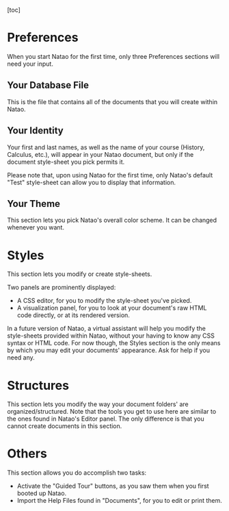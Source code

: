[toc]

# Preferences

When you start Natao for the first time, only three Preferences sections will need your input.

## Your Database File

This is the file that contains all of the documents that you will create within Natao.

## Your Identity

Your first and last names, as well as the name of your course (History, Calculus, etc.), will appear in your Natao document, but only if the document style-sheet you pick permits it.

Please note that, upon using Natao for the first time, only Natao's default "Test" style-sheet can allow you to display that information.

## Your Theme

This section lets you pick Natao's overall color scheme. It can be changed whenever you want.

# Styles

This section lets you modify or create style-sheets.

Two panels are prominently displayed:

* A CSS editor, for you to modify the style-sheet you've picked.
* A visualization panel, for you to look at your document's raw HTML code directly, or at its rendered version.

In a future version of Natao, a virtual assistant will help you modify the style-sheets provided within Natao, without your having to know any CSS syntax or HTML code.
For now though, the Styles section is the only means by which you may edit your documents' appearance.
Ask for help if you need any.

# Structures

This section lets you modify the way your document folders' are organized/structured. Note that the tools you get to use here are similar to the ones found in Natao's Editor panel. The only difference is that you cannot create documents in this section.

# Others

This section allows you do accomplish two tasks:

- Activate the "Guided Tour" buttons, as you saw them when you first booted up Natao. 
- Import the Help Files found in "Documents", for you to edit or print them.
